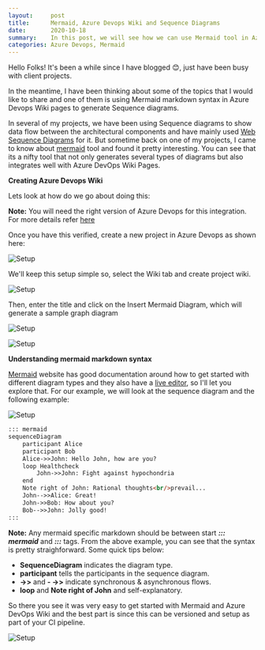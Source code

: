 ```yaml
---
layout:     post
title:      Mermaid, Azure Devops Wiki and Sequence Diagrams
date:       2020-10-18
summary:    In this post, we will see how we can use Mermaid tool in Azure Devops Wiki to generate Sequence Diagrams  
categories: Azure Devops, Mermaid
---
```


Hello Folks! It's been a while since I have blogged 😊, just have been busy with client projects.

In the meantime, I have been thinking about some of the topics that I would like to share and one of them is using Mermaid markdown syntax in Azure Devops Wiki pages to generate Sequence diagrams.

In several of my projects, we have been using Sequence diagrams to show data flow between the architectural components and have mainly used [Web Sequence Diagrams](https://www.websequencediagrams.com/) for it. But sometime back on one of my projects, I came to know about [mermaid](http://mermaid-js.github.io/mermaid/) tool and found it pretty interesting. You can see that its a nifty tool that not only generates several types of diagrams but also integrates well with Azure DevOps Wiki Pages.

**Creating Azure Devops Wiki**

Lets look at how do we go about doing this:

**Note:** You will need the right version of Azure Devops for this integration. For more details refer [here](https://docs.microsoft.com/en-us/azure/devops/project/wiki/wiki-markdown-guidance?view=azure-devops)

Once you have this verified, create a new project in Azure Devops as shown here:

![Setup]({{site.url}}/images/mermaid-1.png)

We'll keep this setup simple so, select the Wiki tab and create project wiki.

![Setup]({{site.url}}/images/mermaid-2.png)

Then, enter the title and click on the Insert Mermaid Diagram, which will generate a sample graph diagram

![Setup]({{site.url}}/images/mermaid-3.png)

![Setup]({{site.url}}/images/mermaid-4.png)

**Understanding mermaid markdown syntax**

[Mermaid](https://mermaid-js.github.io/mermaid/getting-started/n00b-gettingStarted.html) website has good documentation around how to get started with different diagram types and they also have a [live editor](https://mermaidjs.github.io/mermaid-live-editor/#/edit/eyJjb2RlIjoiZ3JhcGggVERcbkFbQ2hyaXN0bWFzXSAtLT58R2V0IG1vbmV5fCBCKEdvIHNob3BwaW5nKVxuQiAtLT4gQ3tMZXQgbWUgdGhpbmt9XG5DIC0tPnxPbmV8IERbTGFwdG9wXVxuQyAtLT58VHdvfCBFW2lQaG9uZV1cbkMgLS0-fFRocmVlfCBGW2ZhOmZhLWNhciBDYXJdXG4iLCJtZXJtYWlkIjp7InRoZW1lIjoiZGVmYXVsdCJ9fQ), so I'll let you explore that. For our example, we will look at the sequence diagram and the following example:

![Setup]({{site.url}}/images/mermaid-5.png)


```markdown
::: mermaid
sequenceDiagram
    participant Alice
    participant Bob
    Alice->>John: Hello John, how are you?
    loop Healthcheck
        John->>John: Fight against hypochondria
    end
    Note right of John: Rational thoughts<br/>prevail...
    John-->>Alice: Great!
    John->>Bob: How about you?
    Bob-->>John: Jolly good!
:::
```

**Note:** Any mermaid specific markdown should be between start ***::: mermaid*** and ***:::*** tags. From the above example, you can see that the syntax is pretty straighforward. Some quick tips below:

- **SequenceDiagram** indicates the diagram type.  
- **participant** tells the participants in the sequence diagram.
- **->>** and **- ->>** indicate synchronous & asynchronous flows. 
- **loop** and **Note right of John** and self-explanatory.

So there you see it was very easy to get started with Mermaid and Azure DevOps Wiki and the best part is since this can be versioned and setup as part of your CI pipeline.

![Setup]({{site.url}}/images/mermaid-6.png)